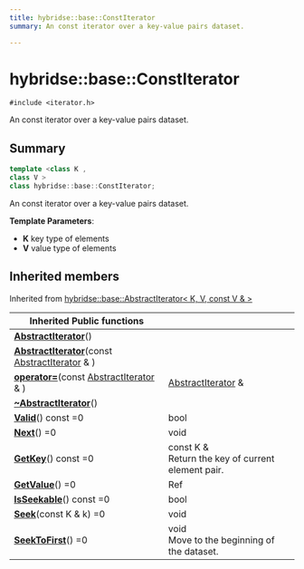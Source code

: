 ```yaml
---
title: hybridse::base::ConstIterator
summary: An const iterator over a key-value pairs dataset. 

---
```

# hybridse::base::ConstIterator



`#include <iterator.h>`

An const iterator over a key-value pairs dataset. 
## Summary

```cpp
template <class K ,
class V >
class hybridse::base::ConstIterator;
```
An const iterator over a key-value pairs dataset. 

**Template Parameters**: 

  * **K** key type of elements 
  * **V** value type of elements 

## Inherited members

Inherited from [hybridse::base::AbstractIterator< K, V, const V & >](/hybridse/usage/api/c++/Classes/classhybridse_1_1base_1_1_abstract_iterator.md)

|  Inherited Public functions|            |
| -------------- | -------------- |
|**[AbstractIterator](/hybridse/usage/api/c++/Classes/classhybridse_1_1base_1_1_abstract_iterator.md#function-abstractiterator)**()|  |
|**[AbstractIterator](/hybridse/usage/api/c++/Classes/classhybridse_1_1base_1_1_abstract_iterator.md#function-abstractiterator)**(const [AbstractIterator](/hybridse/usage/api/c++/Classes/classhybridse_1_1base_1_1_abstract_iterator.md) & )|  |
|**[operator=](/hybridse/usage/api/c++/Classes/classhybridse_1_1base_1_1_abstract_iterator.md#function-operator=)**(const [AbstractIterator](/hybridse/usage/api/c++/Classes/classhybridse_1_1base_1_1_abstract_iterator.md) & )| [AbstractIterator](/hybridse/usage/api/c++/Classes/classhybridse_1_1base_1_1_abstract_iterator.md) &  |
|**[~AbstractIterator](/hybridse/usage/api/c++/Classes/classhybridse_1_1base_1_1_abstract_iterator.md#function-~abstractiterator)**()|  |
|**[Valid](/hybridse/usage/api/c++/Classes/classhybridse_1_1base_1_1_abstract_iterator.md#function-valid)**() const =0| bool  |
|**[Next](/hybridse/usage/api/c++/Classes/classhybridse_1_1base_1_1_abstract_iterator.md#function-next)**() =0| void  |
|**[GetKey](/hybridse/usage/api/c++/Classes/classhybridse_1_1base_1_1_abstract_iterator.md#function-getkey)**() const =0| const K & <br>Return the key of current element pair.  |
|**[GetValue](/hybridse/usage/api/c++/Classes/classhybridse_1_1base_1_1_abstract_iterator.md#function-getvalue)**() =0| Ref  |
|**[IsSeekable](/hybridse/usage/api/c++/Classes/classhybridse_1_1base_1_1_abstract_iterator.md#function-isseekable)**() const =0| bool  |
|**[Seek](/hybridse/usage/api/c++/Classes/classhybridse_1_1base_1_1_abstract_iterator.md#function-seek)**(const K & k) =0| void  |
|**[SeekToFirst](/hybridse/usage/api/c++/Classes/classhybridse_1_1base_1_1_abstract_iterator.md#function-seektofirst)**() =0| void <br>Move to the beginning of the dataset.  |


